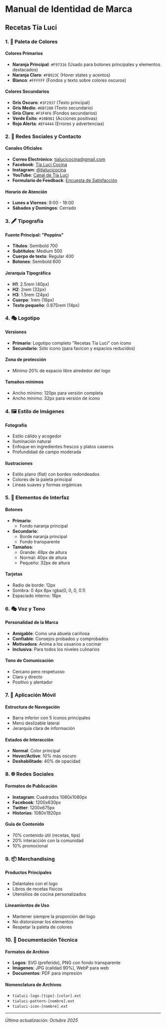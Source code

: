 # Manual de Identidad de Marca
## Recetas Tía Luci

### 1. 🎨 Paleta de Colores

#### Colores Primarios
- **Naranja Principal**: `#F97316` (Usado para botones principales y elementos destacados)
- **Naranja Claro**: `#FB923C` (Hover states y acentos)
- **Blanco**: `#FFFFFF` (Fondos y texto sobre colores oscuros)

#### Colores Secundarios
- **Gris Oscuro**: `#1F2937` (Texto principal)
- **Gris Medio**: `#6B7280` (Texto secundario)
- **Gris Claro**: `#F3F4F6` (Fondos secundarios)
- **Verde Éxito**: `#10B981` (Acciones positivas)
- **Rojo Alerta**: `#EF4444` (Errores y advertencias)

### 2. 📱 Redes Sociales y Contacto

#### Canales Oficiales
- **Correo Electrónico**: [tialucicocina@gmail.com](mailto:tialucicocina@gmail.com)
- **Facebook**: [Tía Luci Cocina](https://www.facebook.com/profile.php?id=61582620225361)
- **Instagram**: [@tialucicocina](https://www.instagram.com/tialucicocina/)
- **YouTube**: [Canal de Tía Luci](https://www.youtube.com/channel/UCviKeqjsi0gfui2y_2-I3gg)
- **Formulario de Feedback**: [Encuesta de Satisfacción](https://my.forms.app/templateses/encuesta-de-feedback?draftId=260f8c16821988)

#### Horario de Atención
- **Lunes a Viernes**: 9:00 - 18:00
- **Sábados y Domingos**: Cerrado

### 3. 🖋️ Tipografía

#### Fuente Principal: "Poppins"
- **Títulos**: Semibold 700
- **Subtítulos**: Medium 500
- **Cuerpo de texto**: Regular 400
- **Botones**: Semibold 600

#### Jerarquía Tipográfica
- **H1**: 2.5rem (40px)
- **H2**: 2rem (32px)
- **H3**: 1.5rem (24px)
- **Cuerpo**: 1rem (16px)
- **Texto pequeño**: 0.875rem (14px)

### 4. 🎭 Logotipo

#### Versiones
- **Primario**: Logotipo completo "Recetas Tía Luci" con ícono
- **Secundario**: Sólo ícono (para favicon y espacios reducidos)

#### Zona de protección
- Mínimo 20% de espacio libre alrededor del logo

#### Tamaños mínimos
- Ancho mínimo: 120px para versión completa
- Ancho mínimo: 32px para versión de ícono

### 4. 🖼️ Estilo de Imágenes

#### Fotografía
- Estilo cálido y acogedor
- Iluminación natural
- Enfoque en ingredientes frescos y platos caseros
- Profundidad de campo moderada

#### Ilustraciones
- Estilo plano (flat) con bordes redondeados
- Colores de la paleta principal
- Líneas suaves y formas orgánicas

### 5. 🎨 Elementos de Interfaz

#### Botones
- **Primario**: 
  - Fondo naranja principal
- **Secundario**:
  - Borde naranja principal
  - Fondo transparente
- **Tamaños**:
  - Grande: 48px de altura
  - Normal: 40px de altura
  - Pequeño: 32px de altura

#### Tarjetas
- Radio de borde: 12px
- Sombra: 0 4px 6px rgba(0, 0, 0, 0.1)
- Espaciado interno: 16px

### 6. 🎭 Voz y Tono

#### Personalidad de la Marca
- **Amigable**: Como una abuela cariñosa
- **Confiable**: Consejos probados y comprobados
- **Motivadora**: Anima a los usuarios a cocinar
- **Inclusiva**: Para todos los niveles culinarios

#### Tono de Comunicación
- Cercano pero respetuoso
- Claro y directo
- Positivo y alentador

### 7. 📱 Aplicación Móvil

#### Estructura de Navegación
- Barra inferior con 5 íconos principales
- Menú deslizable lateral
- Jerarquía clara de información

#### Estados de Interacción
- **Normal**: Color principal
- **Hover/Active**: 10% más oscuro
- **Deshabilitado**: 40% de opacidad

### 8. 🌐 Redes Sociales

#### Formatos de Publicación
- **Instagram**: Cuadrados 1080x1080px
- **Facebook**: 1200x630px
- **Twitter**: 1200x675px
- **Historias**: 1080x1920px

#### Guía de Contenido
- 70% contenido útil (recetas, tips)
- 20% interacción con la comunidad
- 10% promocional

### 9. 📦 Merchandising

#### Productos Principales
- Delantales con el logo
- Libros de recetas físicos
- Utensilios de cocina personalizados

#### Lineamientos de Uso
- Mantener siempre la proporción del logo
- No distorsionar los elementos
- Respetar la paleta de colores

### 10. 📝 Documentación Técnica

#### Formatos de Archivo
- **Logos**: SVG (preferido), PNG con fondo transparente
- **Imágenes**: JPG (calidad 90%), WebP para web
- **Documentos**: PDF para impresión

#### Nomenclatura de Archivos
- `tialuci-logo-[tipo]-[color].ext`
- `tialuci-pattern-[nombre].ext`
- `tialuci-icon-[nombre].ext`

---

*Última actualización: Octubre 2025*